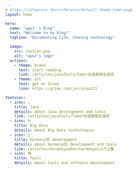 ```yaml
---
# https://vitepress.dev/reference/default-theme-home-page
layout: home

hero:
  name: "apeJ 's Blog"
  text: "Welcome to my blog!"
  tagline: "Documenting life, sharing technology"

  image: 
    src: /myIcon.png
    alt: "apeJ's logo"
  actions:
    - theme: brand
      text: start reading
      link: /articles/javaTools/faker伪造数据生成库
    - theme: alt
      text: get on Gitee
      link: https://gitee.com/jerrylau213

features:
  - icon: ♨
    title: Java
    details: about Java development and tools
    link: /articles/javaTools/faker伪造数据生成库
  - icon: 🌐
    title: Big Data
    details: about Big Data technologies
  - icon: 📱️
    title: HarmonyOS development
    details: about HarmonyOS development and tools
    link: /articles/harmonyosDev/harmonyos入门上篇
  - icon: 🛠️
    title: Tools
    details: about tools and software development
---
```

